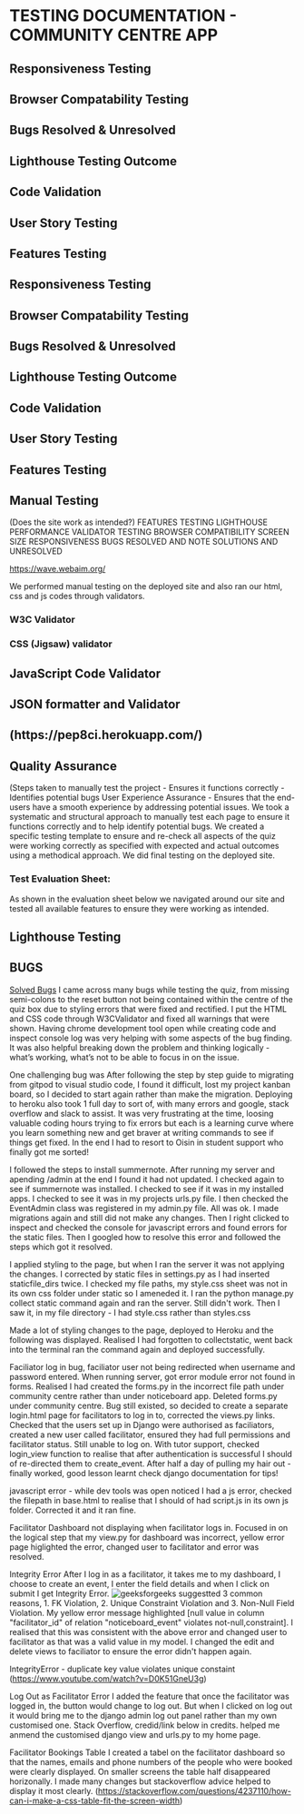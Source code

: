 <h1> TESTING DOCUMENTATION - COMMUNITY CENTRE APP</h1> 

<h2> Responsiveness Testing</h2>
<h2> Browser Compatability Testing</h2>
<h2> Bugs Resolved & Unresolved</h2>
<h2> Lighthouse Testing Outcome</h2>
<h2> Code Validation</h2>
<h2> User Story Testing</h2>
<h2> Features Testing</h2>
<h2> Responsiveness Testing</h2>


<h2> Browser Compatability Testing</h2>
<h2> Bugs Resolved & Unresolved</h2>
<h2> Lighthouse Testing Outcome</h2>
<h2> Code Validation</h2>
<h2> User Story Testing</h2>
<h2> Features Testing</h2>

  
<h2>Manual Testing</h2>
(Does the site work as intended?)
FEATURES TESTING
LIGHTHOUSE PERFORMANCE
VALIDATOR TESTING
BROWSER COMPATIBILITY
SCREEN SIZE RESPONSIVENESS
BUGS RESOLVED AND NOTE SOLUTIONS AND UNRESOLVED

https://wave.webaim.org/
	
We performed manual testing on the deployed site and also ran our html, css and js codes through validators.
<h3>W3C Validator</h3>
<h3> CSS (Jigsaw) validator</h3>
<h2>JavaScript Code Validator</h2>
<h2> JSON formatter and Validator</h2>
<h2>(https://pep8ci.herokuapp.com/)</h2>

<h2>Quality Assurance</h2>
 (Steps taken to manually test the project
-	Ensures it functions correctly
-	Identifies potential bugs
User Experience Assurance
-	Ensures that the end-users have a smooth experience by addressing potential issues. 
We took a systematic and structural approach to manually test each page to ensure it functions correctly and to help identify potential bugs. We created a specific testing template to ensure and re-check all aspects of the quiz were working correctly as specified with expected and actual outcomes using a methodical approach. We did final testing on the deployed site. 

<h3>Test Evaluation Sheet:</h3>
As shown in the evaluation sheet below we navigated around our site and tested all available features to ensure they were working as intended.

<h2>Lighthouse Testing</h2>
<h2>BUGS</h2>
<u>Solved Bugs</u>
I came across many bugs while testing the quiz, from missing semi-colons to the reset button not being contained within the centre of the quiz box due to styling errors that were fixed and rectified. I put the HTML and CSS code through W3CValidator and fixed all warnings that were shown.  Having chrome development tool open while creating code and inspect console log was very helping with some aspects of the bug finding.  It was also helpful breaking down the problem and  thinking logically - what’s working, what’s not to be able to focus in on the issue. 

One challenging bug was
After following the step by step guide to migrating from gitpod to visual studio code, I found it difficult, lost my project kanban board, so I decided to start again rather than make the migration. Deploying to heroku also took 1 full day to sort of, with many errors and google, stack overflow and slack to assist.  It was very frustrating at the time, loosing valuable coding hours trying to fix errors but each is a learning curve where you learn something new and get braver at writing commands to see if things get fixed.  In the end I had to resort to Oisin in student support who finally got me sorted! 

I followed the steps to install summernote. After running my server and apending /admin at the end I found it had not updated. I checked again to see if summernote was installed. I checked to see if it was in my installed apps. I checked to see it was in my projects urls.py file. I then checked the EventAdmin class was registered in my admin.py file. All was ok. I made migrations again and still did not make any changes. Then I right clicked to inspect and checked the console for javascript errors and found errors for the static files. Then I googled how to resolve this error and followed the steps which got it resolved. 

I applied styling to the page, but when I ran the server it was not applying the changes. I corrected by static files in settings.py as I had inserted staticfile_dirs twice. I checked my file paths, my style.css sheet was not in its own css folder under static so I ameneded it. I ran the python manage.py collect static command again and ran the server. Still didn't work. Then I saw it, in my file directory - I had style.css rather than styles.css

Made a lot of styling changes to the page, deployed to Heroku and the following was displayed.  Realised I had forgotten to collectstatic, went back into the terminal ran the command again and deployed successfully. 

Faciliator log in bug, faciliator user not being redirected when username and password entered. When running server, got error module error not found in forms. Realised I had created the forms.py in the incorrect file path under community centre rather than under noticeboard app. Deleted forms.py under community centre. Bug still existed, so decided to create a separate login.html page for facilitators to log in to, corrected the views.py links. Checked that the users set up in Django were authorised as faciliators, created a new user called facilitator, ensured they had full permissions and facilitator status. Still unable to log on.  With tutor support, checked login_view function to realise  that after authentication is successful I should of re-directed them to create_event. After half a day of pulling my hair out - finally worked, good lesson learnt check django documentation for tips! 

javascript error - while dev tools was open noticed I had a js error, checked the filepath in base.html to realise that I should of had script.js in its own js folder. Corrected it and it ran fine. 

Facilitator Dashboard not displaying when facilitator logs in. 
Focused in on the logical step that my view.py for dashboard was incorrect, yellow error page higlighted the error, changed user to facilitator and error was resolved. 

Integrity Error 
After I log in as a facilitator, it takes me to my dashboard, I choose to create an event, I enter the field details and when I click on submit I get Integrity Error. ![geeksforgeeks](https://www.geeksforgeeks.org/integrityerror-in-django/) suggestted 3 common reasons, 1. FK Violation, 2. Unique Constraint Violation and 3. Non-Null Field Violation. My yellow error message highlighted [null value in column "facilitator_id" of relation "noticeboard_event" violates not-null,constraint]. I realised that this was consistent with the above error and changed user to facilitator as that was a valid value in my model. I changed the edit and delete views to faciliator to ensure the error didn't happen again. 

IntegrityError - duplicate key value violates unique constaint (https://www.youtube.com/watch?v=D0K51GneU3g)

Log Out as Facilitator Error
I added the feature that once the facilitator was logged in, the button would change to log out. But when I clicked on log out it would bring me to the django admin log out panel rather than my own customised one. 
Stack Overflow, credid/link below in credits. helped me anmend the customised django view and urls.py to my home page. 

Facilitator Bookings Table 
I created a tabel on the facilitator dashboard so that the names, emails and phone numbers of the people who were booked were clearly displayed.  On smaller screens the table half disappeared horizonally. I made many changes but stackoverflow advice helped to display it most clearly. (https://stackoverflow.com/questions/4237110/how-can-i-make-a-css-table-fit-the-screen-width)
